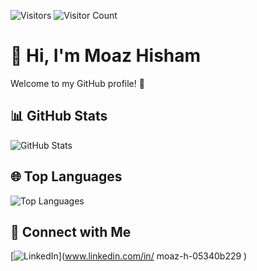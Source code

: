 ![Visitors](https://visitor-badge.laobi.icu/badge?page_id=Moaz_hisham.myproject)
![Visitor Count](https://visitor-badge.laobi.icu/badge?page_id=RandomMoaz.RandomMoaz&left_color=blue&right_color=green)

# 👋 Hi, I'm Moaz Hisham  

Welcome to my GitHub profile! 🚀  

## 📊 GitHub Stats  
![GitHub Stats](https://github-readme-stats.vercel.app/api?username=RandomMoaz&show_icons=true&theme=radical)

## 🌐 Top Languages  
![Top Languages](https://github-readme-stats.vercel.app/api/top-langs/?username=RandomMoaz&layout=compact)

## 🔗 Connect with Me  
[![LinkedIn](https://img.shields.io/badge/LinkedIn-blue?style=for-the-badge&logo=linkedin)](www.linkedin.com/in/
moaz-h-05340b229
)  


